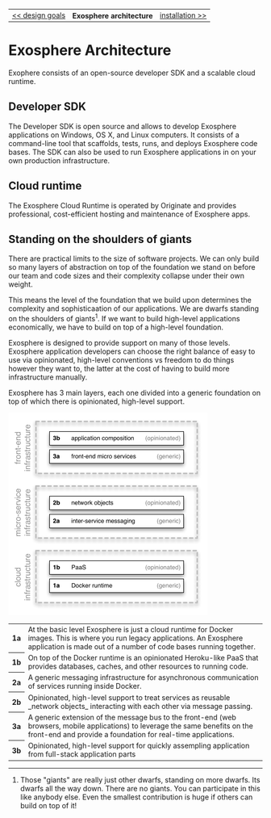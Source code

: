 <table>
  <tr>
    <td><a href="01_design_goals.md">&lt;&lt; design goals</a></td>
    <th>Exosphere architecture</th>
    <td><a href="03_installation.md">installation &gt;&gt;</a></td>
  </tr>
</table>


# Exosphere Architecture

Exophere consists of an open-source developer SDK and a scalable cloud runtime.


## Developer SDK

The Developer SDK is open source
and allows to develop Exosphere applications on Windows, OS X, and Linux computers.
It consists of a command-line tool that scaffolds, tests,
runs, and deploys Exosphere code bases.
The SDK can also be used to run Exosphere applications
in on your own production infrastructure.


## Cloud runtime

The Exosphere Cloud Runtime is operated by Originate
and provides professional, cost-efficient hosting and maintenance of Exosphere apps.


## Standing on the shoulders of giants

There are practical limits to the size of software projects.
We can only build so many layers of abstraction
on top of the foundation we stand on
before our team and code sizes and their complexity collapse
under their own weight.

This means the level of the foundation that we build upon
determines the complexity and
sophisticaation of our applications.
We are dwarfs standing on the shoulders of giants<sup>1</sup>.
If we want to build high-level applications economically,
we have to build on top of a high-level foundation.

Exosphere is designed to provide support on many of those levels.
Exosphere application developers can choose the right balance
of easy to use via opinionated, high-level conventions
vs freedom to do things however they want to,
the latter at the cost of having to build more infrastructure manually.

Exosphere has 3 main layers, each one divided into a generic foundation
on top of which there is opinionated, high-level support.

<img src="02_layers.png" width="395" height="401" alt="architecture layers">

<table>
  <tr>
    <th>1a</th>
    <td>
      At the basic level Exosphere is just a cloud runtime for Docker images.
      This is where you run legacy applications.
      An Exosphere application is made out of a number of code bases running together.
    </td>
  </tr>
  <tr>
    <th>1b</th>
    <td>
      On top of the Docker runtime is an opinionated Heroku-like PaaS
      that provides databases, caches, and other resources to running code.
    </td>
  </tr>
  <tr>
    <th>2a</th>
    <td>
      A generic messaging infrastructure for asynchronous communication
      of services running inside Docker.
    </td>
  </tr>
  <tr>
    <th>2b</th>
    <td>
      Opinionated, high-level support to treat services as reusable _network objects_
      interacting with each other via message passing.
    </td>
  </tr>
  <tr>
    <th>3a</th>
    <td>
      A generic extension of the message bus to the front-end
      (web browsers, mobile applications) to leverage the same benefits
      on the front-end and provide a foundation for real-time applications.
    </td>
  </tr>
  <tr>
    <th>3b</th>
    <td>
      Opinionated, high-level support for quickly assempling
      application from full-stack application parts
    </td>
  </tr>
</table>



<hr>

<ol>
  <li>
    Those "giants" are really just other dwarfs, standing on more dwarfs.
    Its dwarfs all the way down. There are no giants.
    You can participate in this like anybody else.
    Even the smallest contribution is huge
    if others can build on top of it!
  </li>
</ol>
